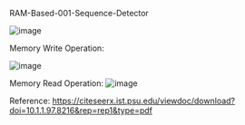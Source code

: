RAM-Based-001-Sequence-Detector

![image](https://user-images.githubusercontent.com/82434808/122651325-b429dd80-d155-11eb-8aad-893508210728.png)

Memory Write Operation:

![image](https://user-images.githubusercontent.com/82434808/122651338-c6a41700-d155-11eb-849a-4b54d19bbb1a.png)

Memory Read Operation:
![image](https://user-images.githubusercontent.com/82434808/122651347-d6236000-d155-11eb-8cca-b2d982e9743b.png)


Reference:
https://citeseerx.ist.psu.edu/viewdoc/download?doi=10.1.1.97.8216&rep=rep1&type=pdf




